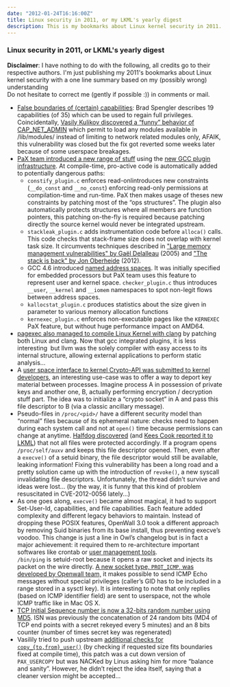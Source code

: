 ```yaml
---
date: "2012-01-24T16:16:00Z"
title: Linux security in 2011, or my LKML's yearly digest
description: This is my bookmarks about Linux kernel security in 2011.
---
```


### Linux security in 2011, or LKML's yearly digest

**Disclaimer**: I have nothing to do with the following, all credits go
to their respective authors. I'm just publishing my 2011's bookmarks
about Linux kernel security with a one line summary based on my
(possibly wrong) understanding\
Do not hesitate to correct me (gently if possible :)) in comments or
mail.

-   [False boundaries of (certain)
    capabilities](http://forums.grsecurity.net/viewtopic.php?f=7&t=2522):
    Brad Spengler describes 19 capabilities (of 35) which can be used to
    regain full privileges. Coincidentally, [Vasily Kulikov discovered a
    “funny” behavior of
    CAP\_NET\_ADMIN](http://thread.gmane.org/gmane.linux.kernel/1105168/focus=1107204)
    which permit to load any modules available in /lib/modules/ instead
    of limiting to network related modules only, AFAIK, this
    vulnerability was closed but the fix got reverted some weeks later
    because of some userspace breakages.
-   [PaX team introduced a new range of
    stuff](http://lwn.net/Articles/461811/) using the [new GCC plugin
    infrastructure](http://lwn.net/Articles/457543/). At compile-time,
    pro-active code is automatically added to potentially dangerous
    paths:
    -   `constify_plugin.c` enforces read-onlintroduces new constraints
        (`__do_const` and `__no_const`) enforcing read-only permissions
        at compilation-time and run-time. PaX then makes usage of theses
        new constraints by patching most of the “ops structures”. The
        plugin also automatically protects structures where all members
        are function pointers, this patching on-the-fly is required
        because patching directly the source kernel would never be
        integrated upstream.
    -   `stackleak_plugin.c` adds instrumentation code before
        `alloca()` calls. This code checks that stack-frame size does
        not overlap with kernel task size. It circumvents techniques
        described in ["Large memory management vulnerabilities" by Gaël
        Delalleau](http://cansecwest.com/core05/memory_vulns_delalleau.pdf)
        (2005) and ["The stack is back" by Jon
        Oberheide](http://jon.oberheide.org/files/infiltrate12-thestackisback.pdf) (2012).
    -   GCC 4.6 introduced [named address
        spaces](http://gcc.gnu.org/onlinedocs/gccint/Named-Address-Spaces.html).
        It was initially specified for embedded processors but PaX team
        uses this feature to represent user and kernel space.
        `checker_plugin.c` thus introduces `__user`, `__kernel` and
        `__iomem` namespaces to spot non-legit flows between
        address spaces.
    -   `kallocstat_plugin.c` produces statistics about the size given
        in parameter to various memory allocation functions
    -   `kernexec_plugin.c` enforces non-executable pages like the
        `KERNEXEC` PaX feature, but without huge performance impact
        on AMD64.
-   [pagexec also managed to compile Linux Kernel with
    clang](http://thread.gmane.org/gmane.comp.compilers.clang.devel/13365)
    by patching both Linux and clang. Now that gcc integrated plugins,
    it is less interesting  but llvm was the solely compiler with easy
    access to its internal structure, allowing external applications to
    perform static analysis...
-   A [user space interface to kernel Crypto-API was submitted to kernel
    developers](http://article.gmane.org/gmane.linux.kernel.cryptoapi/5304),
    an interesting use-case was to offer a way to deport key material
    between processes. Imagine process A in possession of private keys
    and another one, B, actually performing encryption / decryption
    stuff part. The idea was to initialize a “crypto socket” in A and
    pass this file descriptor to B (via a classic ancillary message).
-   Pseudo-files in `/proc/<pid>/` have a different security model than
    “normal” files because of its ephemeral nature: checks need to
    happen during each system call and not at `open()` time because
    permissions can change at anytime. [Halfdog
    discovered](http://www.halfdog.net/Security/2011/SuidBinariesAndProcInterface/)
    (and [Kees Cook reported it to
    LKML](http://thread.gmane.org/gmane.linux.kernel/1097206)) that not
    all files were protected accordingly. If a program opens
    `/proc/self/auxv` and keeps this file descriptor opened. Then, even
    after a `execve()` of a setuid binary, the file descriptor would
    still be available, leaking information! Fixing this vulnerability
    has been a long road and a pretty solution came up with the
    introduction of `revoke()`, a new syscall invalidating
    file descriptors. Unfortunately, the thread didn’t survive and ideas
    were lost... (by the way, it is funny that this kind of problem
    resuscitated in CVE-2012-0056 lately...)
-   As one goes along, `execve()` became almost magical, it had to
    support Set-User-Id, capabilities, and file capabilities. Each
    feature added complexity and different legacy behaviors to maintain.
    Instead of dropping these POSIX features, OpenWall 3.0 took a
    different approach by removing Suid binaries from its base install,
    thus preventing execve’s voodoo. This change is just a line in Owl’s
    changelog but is in fact a major achievement: it required them to
    re-architecture important softwares like crontab or [user management
    tools](http://www.openwall.com/tcb/).\
    `/bin/ping` is setuid-root because it opens a raw socket and injects
    its packet on the wire directly. [A new socket type, `PROT_ICMP`,
    was developed by Openwall
    team,](http://git.kernel.org/?p=linux/kernel/git/torvalds/linux.git;a=commit;h=c319b4d76b9e583a5d88d6bf190e079c4e43213d)
    it makes possible to send ICMP Echo messages without special
    privileges (caller’s GID has to be included in a range stored in a
    sysctl key). It is interesting to note that only replies (based on
    ICMP identifier field) are sent to userspace, not the whole ICMP
    traffic like in Mac OS X.
-   [TCP Initial Sequence number is now a 32-bits random number using
    MD5](http://git.kernel.org/?p=linux/kernel/git/torvalds/linux.git;a=commit;h=6e5714eaf77d79ae1c8b47e3e040ff5411b717ec).
    ISN was previously the concatenation of 24 random bits (MD4 of TCP
    end points with a secret rekeyed every 5 minutes) and an 8 bits
    counter (number of times secret key was regenerated)
-   Vasilily tried to push upstream [additional checks for
    `copy_{to,from}_user()`](http://permalink.gmane.org/gmane.linux.kernel.cross-arch/10430)
    (by checking if requested size fits boundaries fixed at compile
    time), this patch was a cut down version of `PAX_USERCOPY` but was
    NACKed by Linus asking him for more “balance and sanity”. However,
    he didn’t reject the idea itself, saying that a cleaner version
    might be accepted...

